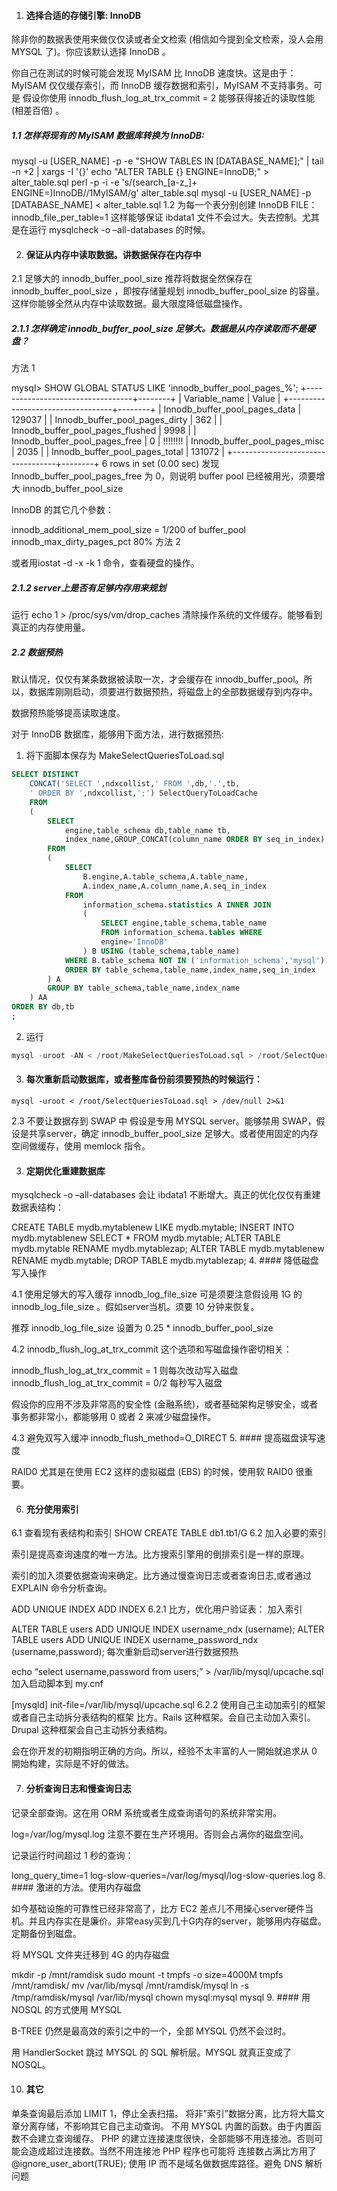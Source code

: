 1. #### 选择合适的存储引擎: InnoDB

  除非你的数据表使用来做仅仅读或者全文检索 (相信如今提到全文检索，没人会用 MYSQL 了)。你应该默认选择 InnoDB 。

你自己在測试的时候可能会发现 MyISAM 比 InnoDB 速度快。这是由于： MyISAM 仅仅缓存索引，而 InnoDB 缓存数据和索引，MyISAM 不支持事务。可是 假设你使用 innodb_flush_log_at_trx_commit = 2 能够获得接近的读取性能 (相差百倍) 。

##### 1.1 怎样将现有的 MyISAM 数据库转换为 InnoDB:

mysql -u [USER_NAME] -p -e "SHOW TABLES IN [DATABASE_NAME];" | tail -n +2 | xargs -I '{}' echo "ALTER TABLE {} ENGINE=InnoDB;" > alter_table.sql
perl -p -i -e 's/(search_[a-z_]+ ENGINE=)InnoDB//1MyISAM/g' alter_table.sql
mysql -u [USER_NAME] -p [DATABASE_NAME] < alter_table.sql
1.2 为每一个表分别创建 InnoDB FILE：
innodb_file_per_table=1
这样能够保证 ibdata1 文件不会过大。失去控制。尤其是在运行 mysqlcheck -o –all-databases 的时候。

2. #### 保证从内存中读取数据。讲数据保存在内存中

  2.1 足够大的 innodb_buffer_pool_size
  推荐将数据全然保存在 innodb_buffer_pool_size ，即按存储量规划 innodb_buffer_pool_size 的容量。这样你能够全然从内存中读取数据。最大限度降低磁盘操作。

##### 2.1.1 怎样确定 innodb_buffer_pool_size 足够大。数据是从内存读取而不是硬盘？

方法 1

mysql> SHOW GLOBAL STATUS LIKE 'innodb_buffer_pool_pages_%';
+----------------------------------+--------+
| Variable_name                    | Value  |
+----------------------------------+--------+
| Innodb_buffer_pool_pages_data    | 129037 |
| Innodb_buffer_pool_pages_dirty   | 362    |
| Innodb_buffer_pool_pages_flushed | 9998   |
| Innodb_buffer_pool_pages_free    | 0      |  !!!!!!!!
| Innodb_buffer_pool_pages_misc    | 2035   |
| Innodb_buffer_pool_pages_total   | 131072 |
+----------------------------------+--------+
6 rows in set (0.00 sec)
发现 Innodb_buffer_pool_pages_free 为 0，则说明 buffer pool 已经被用光，须要增大 innodb_buffer_pool_size

InnoDB 的其它几个參数：

innodb_additional_mem_pool_size = 1/200 of buffer_pool
innodb_max_dirty_pages_pct 80%
方法 2

或者用iostat -d -x -k 1 命令，查看硬盘的操作。

##### 2.1.2 server上是否有足够内存用来规划

运行 echo 1 > /proc/sys/vm/drop_caches 清除操作系统的文件缓存。能够看到真正的内存使用量。

##### 2.2 数据预热

默认情况，仅仅有某条数据被读取一次，才会缓存在 innodb_buffer_pool。所以，数据库刚刚启动，须要进行数据预热，将磁盘上的全部数据缓存到内存中。

数据预热能够提高读取速度。

对于 InnoDB 数据库，能够用下面方法，进行数据预热:

1. 将下面脚本保存为 MakeSelectQueriesToLoad.sql

```sql
SELECT DISTINCT
    CONCAT('SELECT ',ndxcollist,' FROM ',db,'.',tb,
    ' ORDER BY ',ndxcollist,';') SelectQueryToLoadCache
    FROM
    (
        SELECT
            engine,table_schema db,table_name tb,
            index_name,GROUP_CONCAT(column_name ORDER BY seq_in_index) ndxcollist
        FROM
        (
            SELECT
                B.engine,A.table_schema,A.table_name,
                A.index_name,A.column_name,A.seq_in_index
            FROM
                information_schema.statistics A INNER JOIN
                (
                    SELECT engine,table_schema,table_name
                    FROM information_schema.tables WHERE
                    engine='InnoDB'
                ) B USING (table_schema,table_name)
            WHERE B.table_schema NOT IN ('information_schema','mysql')
            ORDER BY table_schema,table_name,index_name,seq_in_index
        ) A
        GROUP BY table_schema,table_name,index_name
    ) AA
ORDER BY db,tb
;
```

2. 运行

```sql
mysql -uroot -AN < /root/MakeSelectQueriesToLoad.sql > /root/SelectQueriesToLoad.sql
```



3. #### 每次重新启动数据库，或者整库备份前须要预热的时候运行：

```mysql
mysql -uroot < /root/SelectQueriesToLoad.sql > /dev/null 2>&1
```



2.3 不要让数据存到 SWAP 中
假设是专用 MYSQL server。能够禁用 SWAP，假设是共享server，确定 innodb_buffer_pool_size 足够大。或者使用固定的内存空间做缓存，使用 memlock 指令。

3. #### 定期优化重建数据库

  mysqlcheck -o –all-databases 会让 ibdata1 不断增大。真正的优化仅仅有重建数据表结构：

CREATE TABLE mydb.mytablenew LIKE mydb.mytable;
INSERT INTO mydb.mytablenew SELECT * FROM mydb.mytable;
ALTER TABLE mydb.mytable RENAME mydb.mytablezap;
ALTER TABLE mydb.mytablenew RENAME mydb.mytable;
DROP TABLE mydb.mytablezap;
4. #### 降低磁盘写入操作

  4.1 使用足够大的写入缓存 innodb_log_file_size
  可是须要注意假设用 1G 的 innodb_log_file_size 。假如server当机。须要 10 分钟来恢复。

推荐 innodb_log_file_size 设置为 0.25 * innodb_buffer_pool_size

4.2 innodb_flush_log_at_trx_commit
这个选项和写磁盘操作密切相关：

innodb_flush_log_at_trx_commit = 1 则每次改动写入磁盘
innodb_flush_log_at_trx_commit = 0/2 每秒写入磁盘

假设你的应用不涉及非常高的安全性 (金融系统)，或者基础架构足够安全，或者 事务都非常小，都能够用 0 或者 2 来减少磁盘操作。

4.3 避免双写入缓冲
innodb_flush_method=O_DIRECT
5. #### 提高磁盘读写速度

  RAID0 尤其是在使用 EC2 这样的虚拟磁盘 (EBS) 的时候，使用软 RAID0 很重要。

6. #### 充分使用索引

  6.1 查看现有表结构和索引
  SHOW CREATE TABLE db1.tb1/G
  6.2 加入必要的索引

索引是提高查询速度的唯一方法。比方搜索引擎用的倒排索引是一样的原理。

索引的加入须要依据查询来确定。比方通过慢查询日志或者查询日志,或者通过 EXPLAIN 命令分析查询。

ADD UNIQUE INDEX
ADD INDEX
6.2.1 比方，优化用户验证表：
加入索引

ALTER TABLE users ADD UNIQUE INDEX username_ndx (username);
ALTER TABLE users ADD UNIQUE INDEX username_password_ndx (username,password);
每次重新启动server进行数据预热

echo “select username,password from users;” > /var/lib/mysql/upcache.sql
加入启动脚本到 my.cnf

[mysqld]
init-file=/var/lib/mysql/upcache.sql
6.2.2 使用自己主动加索引的框架或者自己主动拆分表结构的框架
比方。Rails 这种框架。会自己主动加入索引。Drupal 这种框架会自己主动拆分表结构。

会在你开发的初期指明正确的方向。所以，经验不太丰富的人一開始就追求从 0 開始构建，实际是不好的做法。

7. #### 分析查询日志和慢查询日志

  记录全部查询。这在用 ORM 系统或者生成查询语句的系统非常实用。

log=/var/log/mysql.log
注意不要在生产环境用。否则会占满你的磁盘空间。

记录运行时间超过 1 秒的查询：

long_query_time=1
log-slow-queries=/var/log/mysql/log-slow-queries.log
8. #### 激进的方法。使用内存磁盘

  如今基础设施的可靠性已经非常高了，比方 EC2 差点儿不用操心server硬件当机。并且内存实在是廉价。非常easy买到几十G内存的server，能够用内存磁盘。定期备份到磁盘。

将 MYSQL 文件夹迁移到 4G 的内存磁盘

mkdir -p /mnt/ramdisk
sudo mount -t tmpfs -o size=4000M tmpfs /mnt/ramdisk/
mv /var/lib/mysql /mnt/ramdisk/mysql
ln -s /tmp/ramdisk/mysql /var/lib/mysql
chown mysql:mysql mysql
9. #### 用 NOSQL 的方式使用 MYSQL

  B-TREE 仍然是最高效的索引之中的一个，全部 MYSQL 仍然不会过时。

用 HandlerSocket 跳过 MYSQL 的 SQL 解析层。MYSQL 就真正变成了 NOSQL。

10. #### 其它

  单条查询最后添加 LIMIT 1，停止全表扫描。
  将非”索引”数据分离，比方将大篇文章分离存储，不影响其它自己主动查询。
  不用 MYSQL 内置的函数。由于内置函数不会建立查询缓存。
  PHP 的建立连接速度很快，全部能够不用连接池。否则可能会造成超过连接数。当然不用连接池 PHP 程序也可能将
  连接数占满比方用了 @ignore_user_abort(TRUE);
  使用 IP 而不是域名做数据库路径。避免 DNS 解析问题

